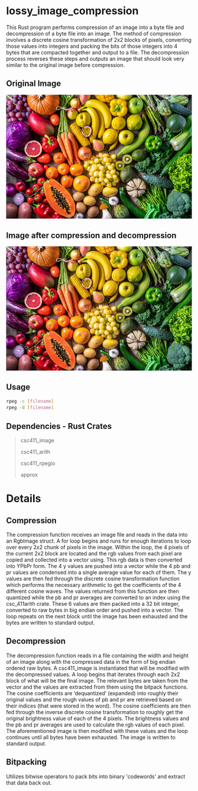 # lossy_image_compression

This Rust program performs compression of an image into a byte file and decompression of a
byte file into an image. The method of compression involves a discrete cosine transformation of
2x2 blocks of pixels, converting those values into integers and packing the bits of those integers
into 4 bytes that are compacted together and output to a file. The decompression process reverses these steps
and outputs an image that should look very similar to the original image before compression.

## Original Image
![fruit](https://github.com/SudoPsych/lossy_image_compression/blob/main/fruit.png?raw=true)
## Image after compression and decompression
![fruit_compressed](https://github.com/SudoPsych/lossy_image_compression/blob/main/fruit_compressed.png?raw=true)

## Usage
```bash
rpeg -c [filename]
rpeg -d [filename]
```
## Dependencies - Rust Crates

> csc411_image
>
> csc411_arith
> 
> csc411_rpegio
> 
> approx

# Details

## Compression
The compression function receives an image file and reads in the data into an
RgbImage struct. A for loop begins and runs for enough iterations to loop over every
2x2 chunk of pixels in the image. Within the loop, the 4 pixels of the current 2x2 block
are located and the rgb values from each pixel are copied and collected into a vector
using. This rgb data is then converted into YPbPr form. The 4 y values are pushed into
a vector while the 4 pb and pr values are condensed into a single average value for
each of them. The y values are then fed through the discrete cosine transformation
function which performs the necessary arithmetic to get the coefficients of the 4 different
cosine waves. The values returned from this function are then quantized while the pb
and pr averages are converted to an index using the csc_411arith crate. These 6 values
are then packed into a 32 bit integer, converted to raw bytes in big endian order and
pushed into a vector. The loop repeats on the next block until the image has been
exhausted and the bytes are written to standard output.

## Decompression
The decompression function reads in a file containing the width and height of an
image along with the compressed data in the form of big endian ordered raw bytes. A
csc411_image is instantiated that will be modified with the decompressed values. A loop
begins that iterates through each 2x2 block of what will be the final image. The relevant
bytes are taken from the vector and the values are extracted from them using the
bitpack functions. The cosine coefficients are ‘dequantized’ (expanded) into roughly
their original values and the rough values of pb and pr are retrieved based on their
indices (that were stored in the word). The cosine coefficients are then fed through the
inverse discrete cosine transformation to roughly get the original brightness value of
each of the 4 pixels. The brightness values and the pb and pr averages are used to
calculate the rgb values of each pixel. The aforementioned image is then modified with
these values and the loop continues until all bytes have been exhausted. The image is
written to standard output.
## Bitpacking

Utilizes bitwise operators to pack bits into binary 'codewords' and extract that data back out.
